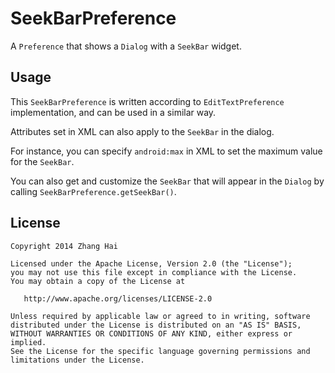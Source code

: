 # SeekBarPreference

A `Preference` that shows a `Dialog` with a `SeekBar` widget.

## Usage

This `SeekBarPreference` is written according to `EditTextPreference` implementation, and can be used in a similar way.

Attributes set in XML can also apply to the `SeekBar` in the dialog.

For instance, you can specify `android:max` in XML to set the maximum value for the `SeekBar`.

You can also get and customize the `SeekBar` that will appear in the `Dialog` by calling `SeekBarPreference.getSeekBar()`.

## License

    Copyright 2014 Zhang Hai

    Licensed under the Apache License, Version 2.0 (the "License");
    you may not use this file except in compliance with the License.
    You may obtain a copy of the License at

       http://www.apache.org/licenses/LICENSE-2.0

    Unless required by applicable law or agreed to in writing, software
    distributed under the License is distributed on an "AS IS" BASIS,
    WITHOUT WARRANTIES OR CONDITIONS OF ANY KIND, either express or implied.
    See the License for the specific language governing permissions and
    limitations under the License.
